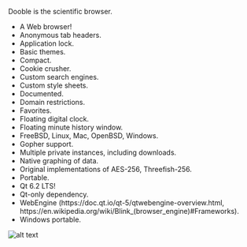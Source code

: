 Dooble is the scientific browser.

<ul>
<li>A Web browser!</li>
<li>Anonymous tab headers.</li>
<li>Application lock.</li>
<li>Basic themes.</li>
<li>Compact.</li>
<li>Cookie crusher.</li>
<li>Custom search engines.</li>
<li>Custom style sheets.</li>
<li>Documented.</li>
<li>Domain restrictions.</li>
<li>Favorites.</li>
<li>Floating digital clock.</li>
<li>Floating minute history window.</li>
<li>FreeBSD, Linux, Mac, OpenBSD, Windows.</li>
<li>Gopher support.</li>
<li>Multiple private instances, including downloads.</li>
<li>Native graphing of data.</li>
<li>Original implementations of AES-256, Threefish-256.</li>
<li>Portable.</li>
<li>Qt 6.2 LTS!</li>
<li>Qt-only dependency.</li>
<li>WebEngine (https://doc.qt.io/qt-5/qtwebengine-overview.html, https://en.wikipedia.org/wiki/Blink_(browser_engine)#Frameworks).</li>
<li>Windows portable.</li>
</ul>

![alt text](https://github.com/textbrowser/dooble/blob/master/Images/chart_1.png)
